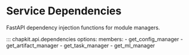 # Service Dependencies

FastAPI dependency injection functions for module managers.

::: chapkit.api.dependencies
    options:
      members:
        - get_config_manager
        - get_artifact_manager
        - get_task_manager
        - get_ml_manager

